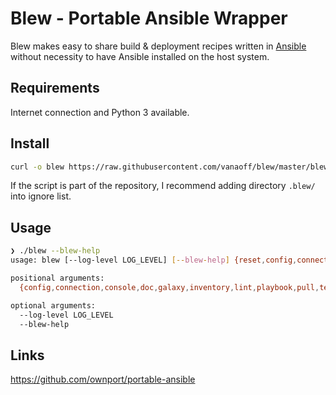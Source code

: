 Blew - Portable Ansible Wrapper
===

Blew makes easy to share build & deployment recipes written in [Ansible](https://github.com/ansible/ansible) without 
necessity to have Ansible installed on the host system.

## Requirements
Internet connection and Python 3 available.

## Install
```bash
curl -o blew https://raw.githubusercontent.com/vanaoff/blew/master/blew && chmod +x blew 
```
If the script is part of the repository, I recommend adding directory `.blew/` into ignore list.

## Usage
```bash
❯ ./blew --blew-help
usage: blew [--log-level LOG_LEVEL] [--blew-help] {reset,config,connection,console,doc,galaxy,inventory,lint,playbook,pull,test,vault} ...

positional arguments:
  {config,connection,console,doc,galaxy,inventory,lint,playbook,pull,test,vault,reset}

optional arguments:
  --log-level LOG_LEVEL
  --blew-help
```

## Links
https://github.com/ownport/portable-ansible
